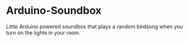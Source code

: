 # Arduino-Soundbox
Little Arduino powered soundbox that plays a random birdsong when you turn on the lights in your room.
